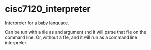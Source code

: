 # cisc7120_interpreter
Interpreter for a baby language.

Can be run with a file as and argument and it will parse that file on the command line.
Or, without a file, and it will run as a command line interpreter.
